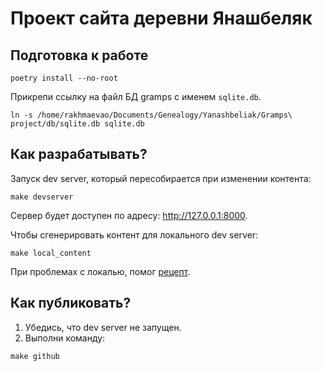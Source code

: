 # Проект сайта деревни Янашбеляк

## Подготовка к работе

```
poetry install --no-root
```

Прикрепи ссылку на файл БД gramps с именем `sqlite.db`.

```shell
ln -s /home/rakhmaevao/Documents/Genealogy/Yanashbeliak/Gramps\ project/db/sqlite.db sqlite.db
```

## Как разрабатывать?

Запуск dev server, который пересобирается при изменении контента:

```
make devserver
```

Сервер будет доступен по адресу: http://127.0.0.1:8000.

Чтобы сгенерировать контент для локального dev server:

```
make local_content
```

При проблемах с локалью, помог [рецепт](https://stackoverflow.com/a/14548156/12993040).

## Как публиковать?

1. Убедись, что dev server не запущен.
2. Выполни команду:

```
make github
```
